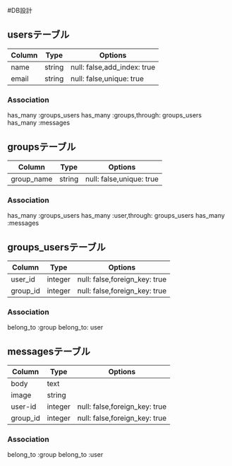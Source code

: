 #DB設計

## usersテーブル
|Column|Type|Options|
|------|----|-------|
|name|string|null: false,add_index: true|
|email|string|null: false,unique: true|
### Association
has_many :groups_users
has_many :groups,through: groups_users
has_many :messages

## groupsテーブル
|Column|Type|Options|
|------|----|-------|
|group_name|string|null: false,unique: true|
### Association
has_many :groups_users
has_many :user,through: groups_users
has_many :messages

## groups_usersテーブル
Column|Type|Options|
|------|----|-------|
|user_id|integer|null: false,foreign_key: true|
|group_id|integer|null: false,foreign_key: true|
### Association
belong_to :group
belong_to: user

## messagesテーブル
|Column|Type|Options|
|------|----|-------|
|body|text|
|image|string|
|user-id|integer|null: false,foreign_key: true|
|group_id|integer|null: false,foreign_key: true|
### Association
belong_to :group
belong_to :user

